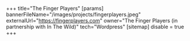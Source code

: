+++
title="The Finger Players"
[params]
  bannerFileName="/images/projects/fingerplayers.jpeg"
  externalUrl="https://fingerplayers.com"
  owner="The Finger Players (in partnership with In The Wild)"
  tech="Wordpress"
[sitemap]
  disable = true
+++
